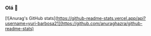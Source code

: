 ### Olá 👋

[![Anurag's GitHub stats](https://github-readme-stats.vercel.app/api?username=yuri-barbosa21](https://github.com/anuraghazra/github-readme-stats)
